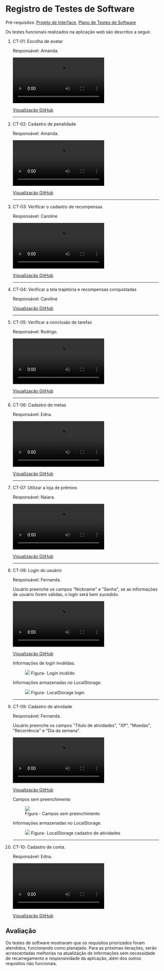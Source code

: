 # Registro de Testes de Software

Pré-requisitos: <a href="./04-Projeto de Interface.md"> Projeto de Interface</a></span>, <a href="./07-Plano de Testes de Software.md"> Plano de Testes de Software</a>

Os testes funcionais realizados na aplicação web são descritos a seguir.

<ol>
  <li>
  CT-01: Escolha de avatar

  Responsável: Amanda.

  <video controls>
    <source src="./videos/registro-ct01.mp4" type="video/mp4">
  </video>

  [Visualização GitHub](https://github.com/user-attachments/assets/15273d5e-c395-4d14-b97b-3591b5e0e28c)

  </li>

  <hr>
  
  <li>
  CT-02: Cadastro de penalidade

  Responsável: Amanda.

  <video controls>
    <source src="./videos/registro-ct02.mp4" type="video/mp4">
  </video>

  [Visualização GitHub](https://github.com/user-attachments/assets/b121b311-265b-41b7-b67b-b2e9656c209d)

  </li>

  <hr>
  
  <li>
  CT-03: Verificar o cadastro de recompensas

  Responsável: Caroline

  <video controls>
    <source src="./videos/registro-ct02.mp4" type="video/mp4">
  </video>

  [Visualização GitHub](https://github.com/user-attachments/assets/6d2aa832-a4e9-4153-8546-eed3527a40ab)

  </li>

  <hr>
  
  <li>
CT-04: Verificar a tela trajetória e recompensas conquistadas

  Responsável: Caroline

  [Visualização GitHub](https://github.com/user-attachments/assets/5f7c0746-b40d-4332-a056-add6607c7e33)

  </li>

  <hr>
  
  <li>
  CT-05: Verificar a conclusão de tarefas

  Responsável: Rodrigo.

  <video controls>
    <source src="./videos/registro-ct05.mp4" type="video/mp4">
  </video>

 [Visualização GitHub](https://github.com/user-attachments/assets/52622091-f73c-4ec4-bcfe-30b5e6d4b617) 

  </li>

  <hr>
  
  <li>
  CT-06: Cadastro de metas

  Responsável: Edna.

  <video controls>
    <source src="./videos/registro-ct06.mp4" type="video/mp4">
  </video>

  [Visualização GitHub](https://github.com/user-attachments/assets/93412584-8124-42d3-aabc-df399e07ae39)

  </li>


  <hr>
  
  <li>
  CT-07: Utilizar a loja de prêmios

  Responsável: Naiara.

  <video controls>
    <source src="./videos/registro-ct01.mp4" type="video/mp4">
  </video>

  [Visualização GitHub](https://github.com/user-attachments/assets/77db906a-ff4d-4626-85fc-d1e1c904071b)

  </li>

  <hr>
  
<li>
  CT-08: Login do usuário

  Responsável: Fernanda.

<p>Usuário preenche os campos "Nickname" e "Senha", se as informações de usuário forem válidas, o login será bem sucedido.</p>

<video controls>
  <source src="./videos/registro-ct08.mp4" type="video/mp4">
</video>
  
  [Visualização GitHub](https://github.com/user-attachments/assets/7b9bd6b5-3dcc-42e2-b123-9ab70fd917cb)

  <p> Informações de login inválidas.</p>
  
<figure>
 <img src="./img/registro-ct08.png"/>
 <figcaptiion>Figura- Login inválido</figcaptiion>
</figure>

<p> Informações armazenadas no LocalStorage.</p>

<figure>
 <img src="./img/registro-ct08LocalStorage.png"/>
 <figcaptiion>Figura- LocalStorage login</figcaptiion>
</figure>

  </li>

  <hr>

  <li>
  CT-09: Cadastro de atividade

  Responsável: Fernanda.

<p>Usuário preenche os campos "Título de atividades", "XP", "Moedas", "Recorrência" e "Dia da semana".</p>

  <video controls>
  <source src="./videos/registro-ct09.mp4" type="video/mp4">
  </video>
    
  [Visualização GitHub](https://github.com/user-attachments/assets/97e9e786-28cf-4c85-8575-8da86a582ea1)

<p>Campos sem preenchimento</p> 

<figure>
 <img src="./img/registro-ct09.png"/>
 <figcaption>Figura - Campos sem preenchimento</figcaption>
</figure>

<p>Informações armazenadas no LocalStorage.</p>

<figure>
 <img src="./img/registro-ct09LocalStorage.png"/>
 <figcaptiion>Figura- LocalStorage cadastro de atividades</figcaptiion>
</figure>

  </li>

  <hr>

  <li>
    
  CT-10: Cadastro de conta.

  Responsável: Edna.

   <video controls>
    <source src="./videos/registro-ct10.mp4" type="video/mp4">
  </video>

  [Visualização GitHub](https://github.com/user-attachments/assets/aff9c19d-232c-4820-a2f0-c6b2e7b17dad)

  </li>
</ol>
    

## Avaliação

Os testes de software mostraram que os requisitos priorizados foram atendidos, funcionando como planejado. Para as próximas iterações, serão acrescentadas melhorias na atualização de informações sem necessidade de recarregamento e responsividade da aplicação, além dos outros requisitos não funcionais.
